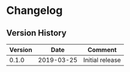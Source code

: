 # Changelog

## Version History

| Version | Date       | Comment        |
| ------- | ---------- | -------------- |
| 0.1.0   | 2019-03-25 |Initial release |
